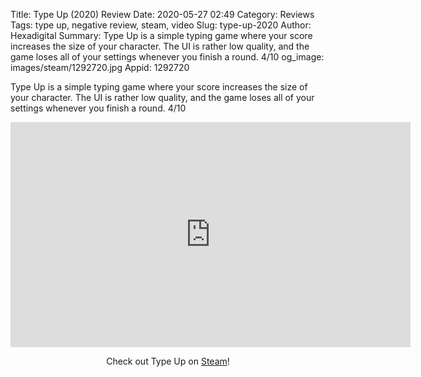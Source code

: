 Title: Type Up (2020) Review
Date: 2020-05-27 02:49
Category: Reviews
Tags: type up, negative review, steam, video
Slug: type-up-2020
Author: Hexadigital
Summary: Type Up is a simple typing game where your score increases the size of your character. The UI is rather low quality, and the game loses all of your settings whenever you finish a round. 4/10
og_image: images/steam/1292720.jpg
Appid: 1292720

Type Up is a simple typing game where your score increases the size of your character. The UI is rather low quality, and the game loses all of your settings whenever you finish a round. 4/10

<center><iframe src="https://www.youtube.com/embed/e4ruE4wByxQ?feature=oembed" allow="accelerometer; autoplay; encrypted-media; gyroscope; picture-in-picture" width="640" height="360" frameborder="0"></iframe>

Check out Type Up on [Steam](https://store.steampowered.com/app/1292720/?curator_clanid=34633900)!</center>